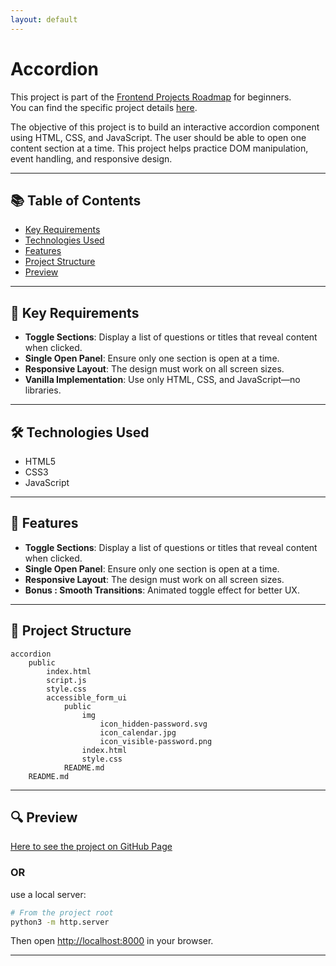 ```yaml
---
layout: default
---
```

# Accordion

This project is part of the [Frontend Projects Roadmap](https://roadmap.sh/frontend/projects) for beginners.  
You can find the specific project details [here](https://roadmap.sh/projects/accordion).

The objective of this project is to build an interactive accordion component using HTML, CSS, and JavaScript. The user should be able to open one content section at a time. This project helps practice DOM manipulation, event handling, and responsive design.

---

## 📚 Table of Contents

- [Key Requirements](#key-requirements)
- [Technologies Used](#technologies-used)
- [Features](#features)
- [Project Structure](#project-structure)
- [Preview](#preview)

---

## 🔑 Key Requirements

- **Toggle Sections**: Display a list of questions or titles that reveal content when clicked.
- **Single Open Panel**: Ensure only one section is open at a time.
- **Responsive Layout**: The design must work on all screen sizes.
- **Vanilla Implementation**: Use only HTML, CSS, and JavaScript—no libraries.

---

## 🛠️ Technologies Used

- HTML5
- CSS3
- JavaScript

---

## 🚀 Features

- **Toggle Sections**: Display a list of questions or titles that reveal content when clicked.
- **Single Open Panel**: Ensure only one section is open at a time.
- **Responsive Layout**: The design must work on all screen sizes.
- **Bonus : Smooth Transitions**: Animated toggle effect for better UX.

---

## 📁 Project Structure
<!-- START PROJECT STRUCTURE -->
```
accordion
	public
		index.html
		script.js
		style.css
		accessible_form_ui
			public
				img
					icon_hidden-password.svg
					icon_calendar.jpg
					icon_visible-password.png
				index.html
				style.css
			README.md
	README.md

```
<!-- END PROJECT STRUCTURE -->

---

## 🔍 Preview

<!-- START LINK TO PREVIEW --> 
[Here to see the project on GitHub Page](https://kizz4.github.io/practice/frontend_practice/beginner_projects/accordion/public)
<!-- END LINK TO PREVIEW -->

### OR

use a local server:

```bash
# From the project root
python3 -m http.server
```

Then open [http://localhost:8000](http://localhost:8000) in your browser.

---